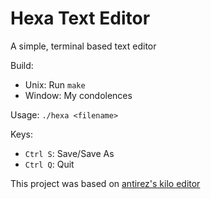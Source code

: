# Hexa Text Editor

A simple, terminal based text editor

Build: 
- Unix: Run `make`
- Window: My condolences

Usage: `./hexa <filename>`

Keys:
- `Ctrl S`: Save/Save As
- `Ctrl Q`: Quit

This project was based on [antirez's kilo editor](https://github.com/antirez/kilo)
